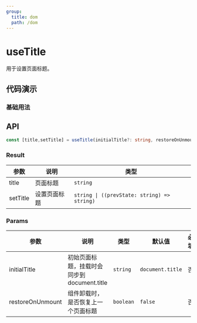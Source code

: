 ```yaml
---
group:
  title: dom
  path: /dom
---
```


# useTitle

用于设置页面标题。

## 代码演示 

### 基础用法

<code src="./Demo/index.tsx" ></code> 


<code src="./Demo/Demo2.tsx" ></code>


## API

```typescript
const [title,setTitle] = useTitle(initialTitle?: string, restoreOnUnmount?: boolean);
```

### Result

| **参数** | **说明**     | **类型**                                    |
| -------- | ------------ | ------------------------------------------- |
| title    | 页面标题     | `string`                                    |
| setTitle | 设置页面标题 | `string \| ((prevState: string) => string)` |

### Params

| 参数  | 说明     | 类型     | 默认值 | 必填 |
|-------|----------|----------|--------|--------|
| initialTitle     | 初始页面标题，挂载时会同步到document.title | `string` | `document.title` | 否   |
| restoreOnUnmount | 组件卸载时，是否恢复上一个页面标题 | `boolean` | `false` | 否 |



